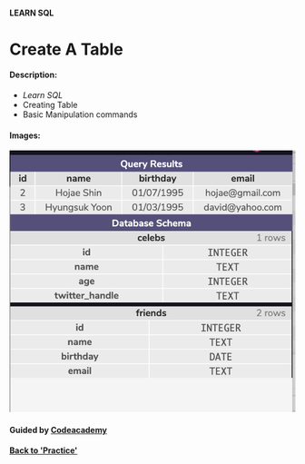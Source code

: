 #### LEARN SQL

# Create A Table

#### Description:
- *Learn SQL*
- Creating Table
- Basic Manipulation commands

#### Images:
![createatable](img/createatable.png)

#### Guided by [Codeacademy](http://ssqt.co/mQfdNdy)
#### [Back to 'Practice'](https://github.com/soohyeok/Practice)
